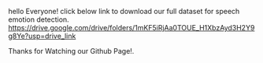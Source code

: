 hello Everyone!
click below link to download our full dataset for speech emotion detection.
https://drive.google.com/drive/folders/1mKF5iRjAa0TOUE_H1XbzAyd3H2Y9g8Ye?usp=drive_link


Thanks for Watching our Github Page!. 

